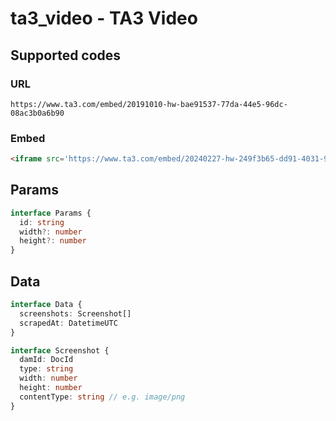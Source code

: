 # ta3_video -  TA3 Video

## Supported codes

### URL

```
https://www.ta3.com/embed/20191010-hw-bae91537-77da-44e5-96dc-08ac3b0a6b90 
```

### Embed

```html
<iframe src='https://www.ta3.com/embed/20240227-hw-249f3b65-dd91-4031-9c76-edb8bc35f80d' width='750' height='422' frameborder='0' scrolling='no'></iframe>
```

## Params

```ts
interface Params {
  id: string
  width?: number
  height?: number
}
```

## Data

```ts
interface Data {
  screenshots: Screenshot[]
  scrapedAt: DatetimeUTC
}

interface Screenshot {
  damId: DocId
  type: string
  width: number
  height: number
  contentType: string // e.g. image/png
}
```
